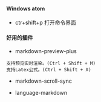 #### Windows atom
- ctr+shift+p  打开命令界面

#### 好用的插件
- markdown-preview-plus

```
支持预览实时渲染。(Ctrl + Shift + M)
支持Latex公式。(Ctrl + Shift + X)
```


- markdown-scroll-sync


- language-markdown
